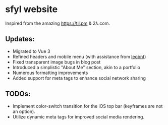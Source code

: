 # sfyl website


Inspired from the amazing https://til.pm & 2λ.com.

## Updates:
- Migrated to Vue 3
- Refined headers and mobile menu (with assistance from [leobnt](https://github.com/leobnt))
- Fixed transparent image bugs in blog post
- Introduced a simplistic "About Me" section, akin to a portfolio
- Numerous formatting improvements
- Added support for meta tags to enhance social network sharing

## TODOs:
- Implement color-switch transition for the iOS top bar (keyframes are not an option).
- Utilize dynamic meta tags for improved social media rendering.